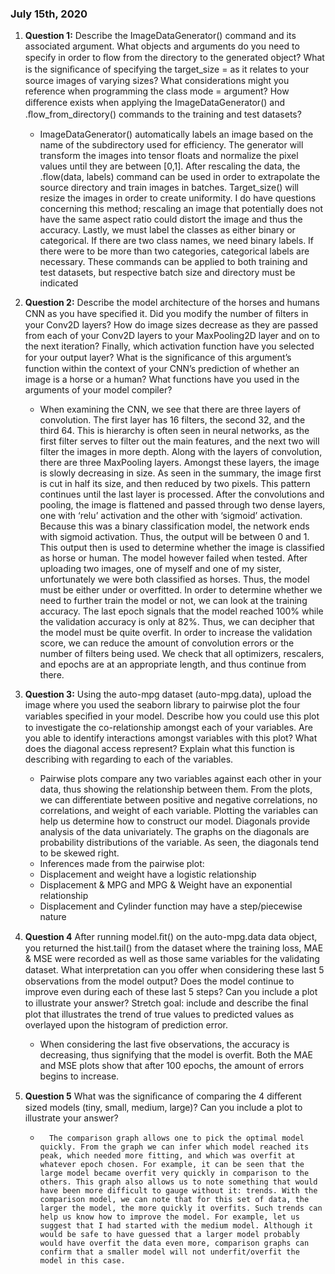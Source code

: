 ### July 15th, 2020

1. **Question 1:** Describe the ImageDataGenerator() command and its associated argument.  What objects and arguments do you need to specify in order to ﬂow from the directory to the generated object?  What is the signiﬁcance of specifying the target_size = as it relates to your source images of varying sizes? What considerations might you reference when programming the class mode = argument?  How diﬀerence exists when applying the ImageDataGenerator() and .ﬂow_from_directory() commands to the training and test datasets?

	- ImageDataGenerator() automatically labels an image based on the name of the subdirectory used for efficiency. The generator will transform the images into tensor floats and normalize the pixel values until they are between [0,1]. After rescaling the data, the .flow(data, labels) command can be used in order to extrapolate the source directory and train images in batches. Target_size() will resize the images in order to create uniformity. I do have questions concerning this method; rescaling an image that potentially does not have the same aspect ratio could distort the image and thus the accuracy. Lastly, we must label the classes as either binary or categorical. If there are two class names, we need binary labels. If there were to be more than two categories, categorical labels are necessary. These commands can be applied to both training and test datasets, but respective batch size and directory must be indicated
		
2. **Question 2:** Describe the model architecture of the horses and humans CNN as you have speciﬁed it.  Did you modify the number of ﬁlters in your Conv2D layers?  How do image sizes decrease as they are passed from each of your Conv2D layers to your MaxPooling2D layer and on to the next iteration?  Finally, which activation function have you selected for your output layer?  What is the signiﬁcance of this argument’s function within the context of your CNN’s prediction of whether an image is a horse or a human?  What functions have you used in the arguments of your model compiler?

	- When examining the CNN, we see that there are three layers of convolution. The first layer has 16 filters, the second 32, and the third 64. This is hierarchy is often seen in neural networks, as the first filter serves to filter out the main features, and the next two will filter the images in more depth. Along with the layers of convolution, there are three MaxPooling layers. Amongst these layers, the image is slowly decreasing in size. As seen in the summary, the image first is cut in half its size, and then reduced by two pixels. This pattern continues until the last layer  is processed. After the convolutions and pooling, the image is flattened and passed through two dense layers, one with ‘relu’ activation and the other with ‘sigmoid’ activation. Because this was a binary classification model, the network ends with sigmoid activation. Thus, the output will be between 0 and 1. This output then is used to determine whether the image is classified as horse or human. The model however failed when tested. After uploading two images, one of myself and one of my sister, unfortunately we were both classified as horses. Thus, the model must be either under or overfitted. In order to determine whether we need to further train the model or not, we can look at the training accuracy. The last epoch signals that the model reached 100% while the validation accuracy is only at 82%. Thus, we can decipher that the model must be quite overfit. In order to increase the validation score, we can reduce the amount of convolution errors or the number of filters being used. We check that all optimizers, rescalers, and epochs are at an appropriate length, and thus continue from there.
	
3. **Question 3:** Using the auto-mpg dataset (auto-mpg.data), upload the image where you used the seaborn library to pairwise plot the four variables speciﬁed in your model.  Describe how you could use this plot to investigate the co-relationship amongst each of your variables.  Are you able to identify interactions amongst variables with this plot?  What does the diagonal access represent?  Explain what this function is describing with regarding to each of the variables.

	- 	Pairwise plots compare any two variables against each other in your data, thus showing the relationship between them. From the plots, we can differentiate between positive and negative correlations, no correlations, and weight of each variable. Plotting the variables can help us determine how to construct our model. Diagonals provide analysis of the data univariately. The graphs on the diagonals are probability distributions of the variable. As seen, the diagonals tend to be skewed right. 
	- Inferences made from the pairwise plot:
    - Displacement and weight have a logistic relationship
    -	Displacement & MPG and MPG & Weight have an exponential relationship
    -	Displacement and Cylinder function may have a step/piecewise nature
	
4. **Question 4** After running model.ﬁt() on the auto-mpg.data data object, you returned the hist.tail() from the dataset where the training loss, MAE & MSE were recorded as well as those same variables for the validating dataset.  What interpretation can you oﬀer when considering these last 5 observations from the model output?  Does the model continue to improve even during each of these last 5 steps?  Can you include a plot to illustrate your answer?  Stretch goal: include and describe the ﬁnal plot that illustrates the trend of true values to predicted values as overlayed upon the histogram of prediction error.  
	- 	When considering the last five observations, the accuracy is decreasing, thus signifying that the model is overfit. Both the MAE and MSE plots show that after 100 epochs, the amount of errors begins to increase. 
  
5. **Question 5**   What was the signiﬁcance of comparing the 4 diﬀerent sized models (tiny, small, medium, large)?  Can you include a plot to illustrate your answer?
	- 		The comparison graph allows one to pick the optimal model quickly. From the graph we can infer which model reached its peak, which needed more fitting, and which was overfit at whatever epoch chosen. For example, it can be seen that the large model became overfit very quickly in comparison to the others. This graph also allows us to note something that would have been more difficult to gauge without it: trends. With the comparison model, we can note that for this set of data, the larger the model, the more quickly it overfits. Such trends can help us know how to improve the model. For example, let us suggest that I had started with the medium model. Although it would be safe to have guessed that a larger model probably would have overfit the data even more, comparison graphs can confirm that a smaller model will not underfit/overfit the model in this case. 

